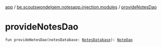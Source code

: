 [app](../index.md) / [be.scoutswondelgem.notesapp.injection.modules](index.md) / [provideNotesDao](./provide-notes-dao.md)

# provideNotesDao

`fun provideNotesDao(notesDatabase: `[`NotesDatabase`](../be.scoutswondelgem.notesapp.database/-notes-database/index.md)`): `[`NoteDao`](../be.scoutswondelgem.notesapp.database.daos/-note-dao/index.md)